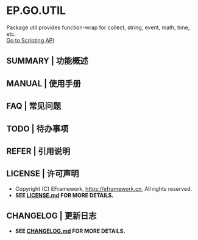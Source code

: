 # EP.GO.UTIL
Package util provides function-wrap for collect, string, event, math, time, etc.  
[Go to Scripting API](https://pkg.go.dev/github.com/eframework-cn/EP.GO.UTIL)

## SUMMARY | 功能概述

## MANUAL | 使用手册

## FAQ | 常见问题

## TODO | 待办事项

## REFER | 引用说明

## LICENSE | 许可声明
- Copyright (C) EFramework, https://eframework.cn, All rights reserved.
- **SEE [LICENSE.md](https://go.eframework.cn/md_LICENSE.html) FOR MORE DETAILS.**

## CHANGELOG | 更新日志
- **SEE [CHANGELOG.md](https://go.eframework.cn/index.html#autotoc_md10) FOR MORE DETAILS.**